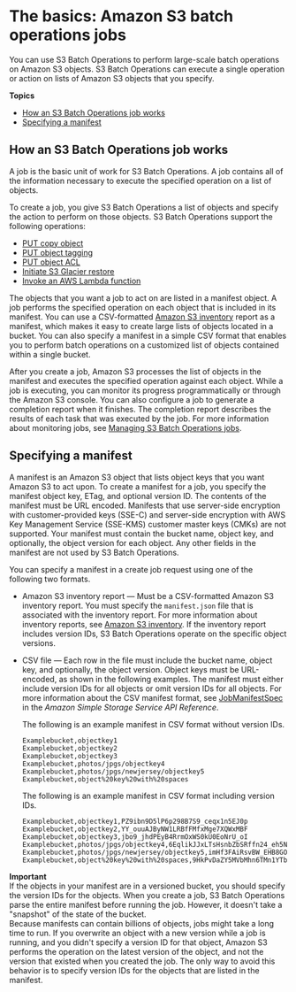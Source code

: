 # The basics: Amazon S3 batch operations jobs<a name="batch-ops-basics"></a>

You can use S3 Batch Operations to perform large\-scale batch operations on Amazon S3 objects\. S3 Batch Operations can execute a single operation or action on lists of Amazon S3 objects that you specify\. 

**Topics**
+ [How an S3 Batch Operations job works](#batch-ops-basics-how-it-works)
+ [Specifying a manifest](#specify-batchjob-manifest)

## How an S3 Batch Operations job works<a name="batch-ops-basics-how-it-works"></a>

A job is the basic unit of work for S3 Batch Operations\. A job contains all of the information necessary to execute the specified operation on a list of objects\.

To create a job, you give S3 Batch Operations a list of objects and specify the action to perform on those objects\. S3 Batch Operations support the following operations:
+ [PUT copy object](https://docs.aws.amazon.com/AmazonS3/latest/API/RESTObjectCOPY.html)
+ [PUT object tagging](https://docs.aws.amazon.com/AmazonS3/latest/API/RESTObjectPUTtagging.html)
+ [PUT object ACL](https://docs.aws.amazon.com/AmazonS3/latest/API/RESTObjectPUTacl.html)
+ [Initiate S3 Glacier restore](https://docs.aws.amazon.com/AmazonS3/latest/API/RESTObjectPOSTrestore.html)
+ [Invoke an AWS Lambda function](https://docs.aws.amazon.com/lambda/latest/dg/API_Invoke.html)

The objects that you want a job to act on are listed in a manifest object\. A job performs the specified operation on each object that is included in its manifest\. You can use a CSV\-formatted [ Amazon S3 inventory](storage-inventory.md) report as a manifest, which makes it easy to create large lists of objects located in a bucket\. You can also specify a manifest in a simple CSV format that enables you to perform batch operations on a customized list of objects contained within a single bucket\. 

After you create a job, Amazon S3 processes the list of objects in the manifest and executes the specified operation against each object\. While a job is executing, you can monitor its progress programmatically or through the Amazon S3 console\. You can also configure a job to generate a completion report when it finishes\. The completion report describes the results of each task that was executed by the job\. For more information about monitoring jobs, see [Managing S3 Batch Operations jobs](batch-ops-managing-jobs.md)\.

## Specifying a manifest<a name="specify-batchjob-manifest"></a>

 A manifest is an Amazon S3 object that lists object keys that you want Amazon S3 to act upon\. To create a manifest for a job, you specify the manifest object key, ETag, and optional version ID\. The contents of the manifest must be URL encoded\. Manifests that use server\-side encryption with customer\-provided keys \(SSE\-C\) and server\-side encryption with AWS Key Management Service \(SSE\-KMS\) customer master keys \(CMKs\) are not supported\. Your manifest must contain the bucket name, object key, and optionally, the object version for each object\. Any other fields in the manifest are not used by S3 Batch Operations\. 

You can specify a manifest in a create job request using one of the following two formats\.
+ Amazon S3 inventory report — Must be a CSV\-formatted Amazon S3 inventory report\. You must specify the `manifest.json` file that is associated with the inventory report\. For more information about inventory reports, see [ Amazon S3 inventory](storage-inventory.md)\. If the inventory report includes version IDs, S3 Batch Operations operate on the specific object versions\.
+ CSV file — Each row in the file must include the bucket name, object key, and optionally, the object version\. Object keys must be URL\-encoded, as shown in the following examples\. The manifest must either include version IDs for all objects or omit version IDs for all objects\. For more information about the CSV manifest format, see [JobManifestSpec](https://docs.aws.amazon.com/AmazonS3/latest/API/API_control_JobManifestSpec.html) in the *Amazon Simple Storage Service API Reference*\.

  The following is an example manifest in CSV format without version IDs\.

  ```
  Examplebucket,objectkey1
  Examplebucket,objectkey2
  Examplebucket,objectkey3
  Examplebucket,photos/jpgs/objectkey4
  Examplebucket,photos/jpgs/newjersey/objectkey5
  Examplebucket,object%20key%20with%20spaces
  ```

  The following is an example manifest in CSV format including version IDs\.

  ```
  Examplebucket,objectkey1,PZ9ibn9D5lP6p298B7S9_ceqx1n5EJ0p
  Examplebucket,objectkey2,YY_ouuAJByNW1LRBfFMfxMge7XQWxMBF
  Examplebucket,objectkey3,jbo9_jhdPEyB4RrmOxWS0kU0EoNrU_oI
  Examplebucket,photos/jpgs/objectkey4,6EqlikJJxLTsHsnbZbSRffn24_eh5Ny4
  Examplebucket,photos/jpgs/newjersey/objectkey5,imHf3FAiRsvBW_EHB8GOu.NHunHO1gVs
  Examplebucket,object%20key%20with%20spaces,9HkPvDaZY5MVbMhn6TMn1YTb5ArQAo3w
  ```

**Important**  
If the objects in your manifest are in a versioned bucket, you should specify the version IDs for the objects\. When you create a job, S3 Batch Operations parse the entire manifest before running the job\. However, it doesn't take a "snapshot" of the state of the bucket\.   
Because manifests can contain billions of objects, jobs might take a long time to run\. If you overwrite an object with a new version while a job is running, and you didn't specify a version ID for that object, Amazon S3 performs the operation on the latest version of the object, and not the version that existed when you created the job\. The only way to avoid this behavior is to specify version IDs for the objects that are listed in the manifest\. 
